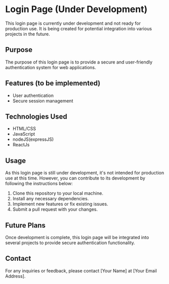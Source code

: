 # Login Page (Under Development)

This login page is currently under development and not ready for production use. It is being created for potential integration into various projects in the future.

## Purpose

The purpose of this login page is to provide a secure and user-friendly authentication system for web applications.

## Features (to be implemented)

- User authentication
- Secure session management

## Technologies Used

- HTML/CSS
- JavaScript
- nodeJS(expressJS)
- ReactJs

## Usage

As this login page is still under development, it's not intended for production use at this time. However, you can contribute to its development by following the instructions below:

1. Clone this repository to your local machine.
2. Install any necessary dependencies.
3. Implement new features or fix existing issues.
4. Submit a pull request with your changes.

## Future Plans

Once development is complete, this login page will be integrated into several projects to provide secure authentication functionality.

## Contact

For any inquiries or feedback, please contact [Your Name] at [Your Email Address].
